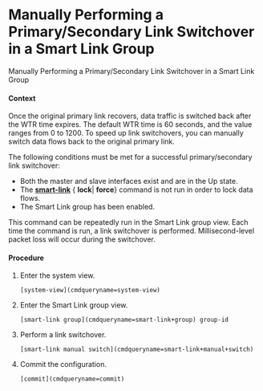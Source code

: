 Manually Performing a Primary/Secondary Link Switchover in a Smart Link Group
=============================================================================

Manually Performing a Primary/Secondary Link Switchover in a Smart Link Group

#### Context

Once the original primary link recovers, data traffic is switched back after the WTR time expires. The default WTR time is 60 seconds, and the value ranges from 0 to 1200. To speed up link switchovers, you can manually switch data flows back to the original primary link.

The following conditions must be met for a successful primary/secondary link switchover:

* Both the master and slave interfaces exist and are in the Up state.
* The **[**smart-link**](cmdqueryname=smart-link)** { ****lock****| ****force****} command is not run in order to lock data flows.
* The Smart Link group has been enabled.

This command can be repeatedly run in the Smart Link group view. Each time the command is run, a link switchover is performed. Millisecond-level packet loss will occur during the switchover.


#### Procedure

1. Enter the system view.
   
   
   ```
   [system-view](cmdqueryname=system-view)
   ```
2. Enter the Smart Link group view.
   
   
   ```
   [smart-link group](cmdqueryname=smart-link+group) group-id
   ```
3. Perform a link switchover.
   
   
   ```
   [smart-link manual switch](cmdqueryname=smart-link+manual+switch)
   ```
4. Commit the configuration.
   
   
   ```
   [commit](cmdqueryname=commit)
   ```